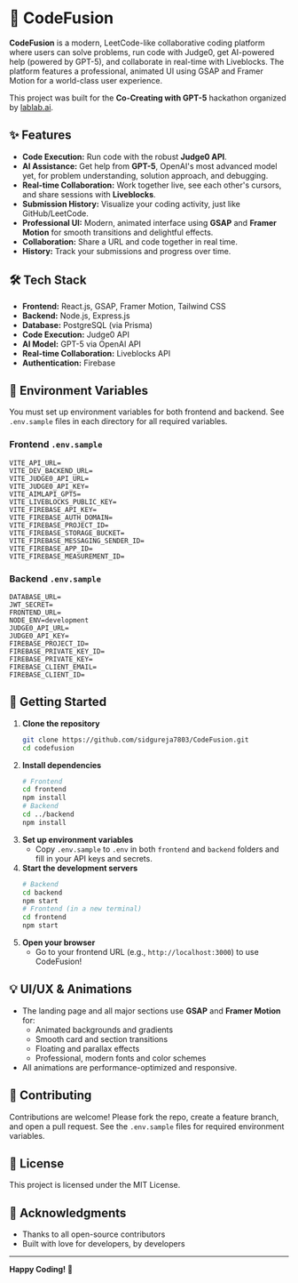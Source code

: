 # 🚀 CodeFusion

**CodeFusion** is a modern, LeetCode-like collaborative coding platform where users can solve problems, run code with Judge0, get AI-powered help (powered by GPT-5), and collaborate in real-time with Liveblocks. The platform features a professional, animated UI using GSAP and Framer Motion for a world-class user experience.

This project was built for the **Co-Creating with GPT-5** hackathon organized by [lablab.ai](https://lablab.ai/event/co-creating-with-gpt-5).

## ✨ Features

- **Code Execution:** Run code with the robust **Judge0 API**.
- **AI Assistance:** Get help from **GPT-5**, OpenAI's most advanced model yet, for problem understanding, solution approach, and debugging.
- **Real-time Collaboration:** Work together live, see each other's cursors, and share sessions with **Liveblocks**.
- **Submission History:** Visualize your coding activity, just like GitHub/LeetCode.
- **Professional UI:** Modern, animated interface using **GSAP** and **Framer Motion** for smooth transitions and delightful effects.
- **Collaboration:** Share a URL and code together in real time.
- **History:** Track your submissions and progress over time.

## 🛠️ Tech Stack

- **Frontend:** React.js, GSAP, Framer Motion, Tailwind CSS
- **Backend:** Node.js, Express.js
- **Database:** PostgreSQL (via Prisma)
- **Code Execution:** Judge0 API
- **AI Model:** GPT-5 via OpenAI API
- **Real-time Collaboration:** Liveblocks API
- **Authentication:** Firebase

## 🔑 Environment Variables

You must set up environment variables for both frontend and backend. See `.env.sample` files in each directory for all required variables.

### Frontend `.env.sample`
```
VITE_API_URL=
VITE_DEV_BACKEND_URL=
VITE_JUDGE0_API_URL=
VITE_JUDGE0_API_KEY=
VITE_AIMLAPI_GPT5=
VITE_LIVEBLOCKS_PUBLIC_KEY=
VITE_FIREBASE_API_KEY=
VITE_FIREBASE_AUTH_DOMAIN=
VITE_FIREBASE_PROJECT_ID=
VITE_FIREBASE_STORAGE_BUCKET=
VITE_FIREBASE_MESSAGING_SENDER_ID=
VITE_FIREBASE_APP_ID=
VITE_FIREBASE_MEASUREMENT_ID=
```

### Backend `.env.sample`
```
DATABASE_URL=
JWT_SECRET=
FRONTEND_URL=
NODE_ENV=development
JUDGE0_API_URL=
JUDGE0_API_KEY=
FIREBASE_PROJECT_ID=
FIREBASE_PRIVATE_KEY_ID=
FIREBASE_PRIVATE_KEY=
FIREBASE_CLIENT_EMAIL=
FIREBASE_CLIENT_ID=
```

## 🚀 Getting Started

1. **Clone the repository**
   ```bash
   git clone https://github.com/sidgureja7803/CodeFusion.git
   cd codefusion
   ```
2. **Install dependencies**
   ```bash
   # Frontend
   cd frontend
   npm install
   # Backend
   cd ../backend
   npm install
   ```
3. **Set up environment variables**
   - Copy `.env.sample` to `.env` in both `frontend` and `backend` folders and fill in your API keys and secrets.
4. **Start the development servers**
   ```bash
   # Backend
   cd backend
   npm start
   # Frontend (in a new terminal)
   cd frontend
   npm start
   ```
5. **Open your browser**
   - Go to your frontend URL (e.g., `http://localhost:3000`) to use CodeFusion!

## 💡 UI/UX & Animations

- The landing page and all major sections use **GSAP** and **Framer Motion** for:
  - Animated backgrounds and gradients
  - Smooth card and section transitions
  - Floating and parallax effects
  - Professional, modern fonts and color schemes
- All animations are performance-optimized and responsive.

## 🤝 Contributing

Contributions are welcome! Please fork the repo, create a feature branch, and open a pull request. See the `.env.sample` files for required environment variables.

## 📝 License

This project is licensed under the MIT License.

## 🙏 Acknowledgments

- Thanks to all open-source contributors
- Built with love for developers, by developers

---

**Happy Coding! 🎉**

